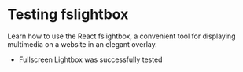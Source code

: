# Testing fslightbox
Learn how to use the React fslightbox, a convenient tool for displaying multimedia on a website in an elegant overlay.

- Fullscreen Lightbox was successfully tested
